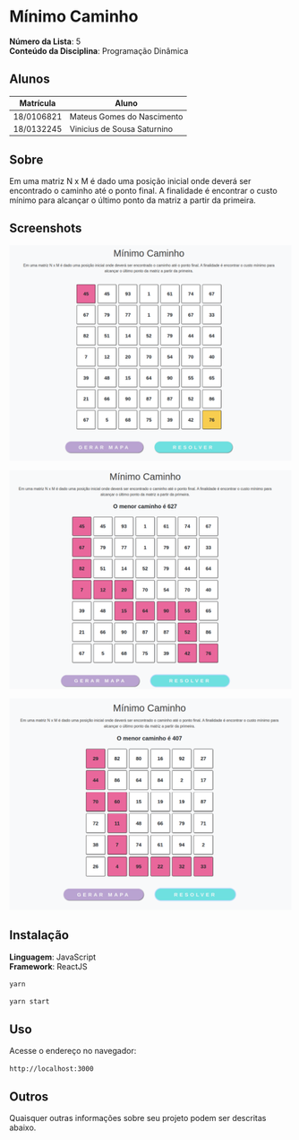 # Mínimo Caminho

**Número da Lista**: 5<br>
**Conteúdo da Disciplina**: Programação Dinâmica<br>

## Alunos
|Matrícula | Aluno |
| -- | -- |
| 18/0106821  |  Mateus Gomes do Nascimento |
| 18/0132245  |  Vinicius de Sousa Saturnino |

## Sobre 
Em uma matriz N x M é dado uma posição inicial onde deverá ser encontrado o caminho até o ponto final. A finalidade é encontrar o custo mínimo para alcançar o último ponto da matriz a partir da primeira.

## Screenshots

![Mínimo Caminho 1](./github/min_caminho_1.png)

![Mínimo Caminho 2](./github/min_caminho_2.png)

![Mínimo Caminho 3](./github/min_caminho_3.png)

## Instalação 
**Linguagem**: JavaScript<br>
**Framework**: ReactJS<br>

```bash
yarn
```

```bash
yarn start
```

## Uso 
Acesse o endereço no navegador:

`http://localhost:3000`

## Outros 
Quaisquer outras informações sobre seu projeto podem ser descritas abaixo.

